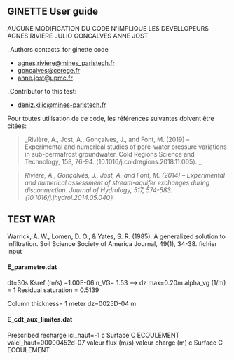 ## GINETTE User guide
AUCUNE MODIFICATION DU CODE N'IMPLIQUE LES DEVELLOPEURS AGNES RIVIERE JULIO GONCALVES ANNE JOST

_Authors contacts_for ginette code
- agnes.riviere@mines_paristech.fr
- goncalves@cerege.fr
- anne.jost@upmc.fr

_Contributor to this test:
- deniz.kilic@mines-paristech.fr

Pour toutes utilisation de ce code, les références suivantes doivent être citées:

> _Rivière, A., Jost, A., Gonçalvès, J., and Font, M. (2019) – Experimental and numerical studies of pore-water pressure variations in sub-permafrost groundwater. Cold Regions Science and Technology, 158, 76-94. ⟨10.1016/j.coldregions.2018.11.005⟩. _

> _Rivière, A., Gonçalvès, J., Jost, A. and Font, M. (2014) – Experimental and numerical assessment of stream-aquifer exchanges during disconnection. Journal of Hydrology, 517, 574-583. ⟨10.1016/j.jhydrol.2014.05.040⟩._



## TEST WAR
Warrick, A. W., Lomen, D. O., & Yates, S. R. (1985). A generalized solution to infiltration. Soil Science Society of America Journal, 49(1), 34-38.
    fichier input

#### E_parametre.dat
dt=30s
Ksref (m/s)	=1.00E-06
n_VG= 1.53 --> dz max=0.20m
alpha_vg (1/m)	= 1
Residual saturation = 0.5139


Column thickness= 1 meter
dz=0025D-04	m


#### E_cdt_aux_limites.dat
Prescribed recharge
icl_haut=-1													c Surface	C ECOULEMENT
valcl_haut=00000452d-07	valeur flux (m/s) valeur charge (m)								c Surface  	C ECOULEMENT
